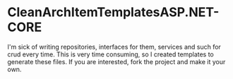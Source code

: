 # CleanArchItemTemplatesASP.NET-CORE
I'm sick of writing repositories, interfaces for them, services and such for crud every time. This is very time consuming, so I created templates to generate these files. If you are interested, fork the project and make it your own.
